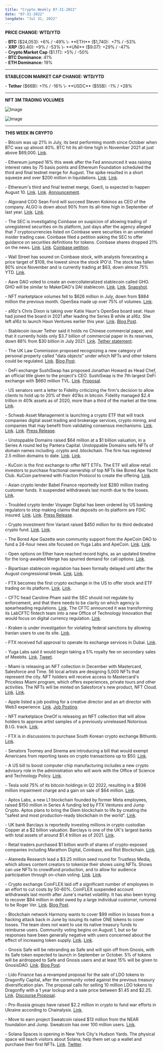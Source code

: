 ```yaml
---
title: "Crypto Weekly 07-31-2022"
date: "07-31-2022"
longdate: "Jul 31, 2022"
---
```


**PRICE CHANGE: WTD/YTD**

\- **BTC** ($24,053): +6% / -49%  
\- **ETH** ($1,740):  +7% / -53%  
\- **XRP** ($0.40): +9% / -53%  
\- **UNI** ($9.07): +29% / -47%  
\- **Crypto Market Cap** ($1.1T): +5% / -50%  
\- **BTC Dominance**: 41%  
\- **ETH Dominance:** 19% 



---

**STABLECOIN MARKET CAP CHANGE: WTD/YTD**

\- **Tether** ($66B): +1% / -16%  
\- **USDC** ($55B): -1% / +28%



---

**NFT 3M TRADING VOLUMES**

![Image](/images/07-31-2022-1.png)

![Image](/images/07-31-2022-2.png)

---

**THIS WEEK IN CRYPTO**

\- Bitcoin was up 21% in July, its best performing month since October when BTC was up almost 40%. BTC hit its all-time high in November 2021 at just above $69,000. [Link](https://decrypt.co/106261/bitcoin-rises-18-in-july-in-best-trading-month-since-last-year).  
  
\- Ethereum jumped 16% this week after the Fed announced it was raising interest rates by 75 basis points and Ethereum Foundation scheduled the third and final testnet merge for August. The spike resulted in a short squeeze and over $200 million in liquidations. [Link](https://decrypt.co/106135/202m-short-bitcoin-ethereum-positions-liquidated-bullish-move). [Link](https://www.coindesk.com/markets/2022/07/28/ether-dominates-futures-trading-as-shorts-see-200m-in-liquidations/).  
  
\- Ethereum's third and final testnet merge, Goerli, is expected to happen August 10. [Link](https://decrypt.co/106187/ethereum-final-testnet-merge-early-august). [Link](https://www.coindesk.com/tech/2022/07/27/ethereums-mainnet-shadow-fork-10-goes-live-ahead-of-september-merge/). [Announcement](https://blog.ethereum.org/2022/07/27/goerli-prater-merge-announcement/).   
  
\- Algorand COO Sean Ford will succeed Steven Kokinos as CEO of the company. ALGO is down about 90% from its all-time high in September of last year. [Link](https://www.theblock.co/post/159871/algorand-names-coo-w-sean-ford-as-new-interim-ceo). [Link](https://www.coindesk.com/business/2022/07/27/algorand-ceo-steven-kokinos-departs-interim-replacement-named/).  
  
\- The SEC is investigating Coinbase on suspicion of allowing trading of unregistered securities on its platform, just days after the agency alleged that 7 cryptocurrencies listed on Coinbase were securities in an unrelated insider trading case. Coinbase filed a petition asking the SEC to offer guidance on securities definitions for tokens. Coinbase shares dropped 21% on the news. [Link](https://www.bloomberg.com/news/articles/2022-07-26/coinbase-faces-sec-investigation-over-cryptocurrency-listings). [Link](https://www.bloomberg.com/news/articles/2022-07-26/coinbase-faces-sec-investigation-over-cryptocurrency-listings). [Coinbase petition](https://blog.coinbase.com/the-crypto-securities-market-is-waiting-to-be-unlocked-but-first-we-need-workable-rules-c0ba63eabab3).  
  
\- Wall Street has soured on Coinbase stock, with analysts forecasting a price target of $108, the lowest since the stock IPO'd. The stock has fallen 80% since November and is currently trading at $63, down almost 75% YTD. [Link](https://www.theblock.co/post/159927/wall-street-analysts-sour-on-coinbase-stock).  
  
\- Aave DAO voted to create an overcollateralized stablecoin called GHO. GHO will be similar to MakerDAO's DAI stablecoin. [Link](https://decrypt.co/106325/aave-dao-approves-creating-gho-stablecoin). [Link](https://www.theblock.co/post/160381/aave-dao-votes-to-approve-creation-of-gho-stablecoin). [Snapshot](https://snapshot.org/#/aave.eth/proposal/0xb17b3294dcb08316cb623c717add7f82df54948d558992f886be59d0958e9b24).  
  
\- NFT marketplace volumes fell to $626 million in July, down from $884 million the previous month. OpenSea made up over 75% of volumes. [Link](https://www.theblock.co/post/160378/nft-marketplace-volumes-fell-further-this-month).  
  
\- a16z's Chris Dixon is taking over Katie Haun's OpenSea board seat. Haun had joined the board in 2021 after leading the Series B while at a16z. She left a16z to launch Haun Ventures earlier this year. [Link](https://www.theblock.co/post/160368/dixon-takes-over-katie-hauns-board-seat-at-opensea). [Blog Post](https://opensea.io/blog/announcements/welcoming-chris-dixon-to-our-board-of-directors/).  
  
\- Stablecoin issuer Tether said it holds no Chinese commercial paper, and that it currently holds only $3.7 billion of commercial paper in its reserves, down 88% from $30 billion in July 2021. [Link](https://www.theblock.co/post/159815/tether-says-that-it-holds-no-chinese-commercial-paper). [Tether statement](https://tether.to/en/tether-combats-false-information-to-preserve-the-reputation-of-the-cryptocurrency-ecosystem/).  
  
\- The UK Law Commission proposed recognizing a new category of personal property called "data objects" under which NFTs and other tokens could be regulated. [Link](https://decrypt.co/106130/uk-commission-aims-to-clarify-crypto-property-law). [Blog Post](https://www.lawcom.gov.uk/law-commission-proposes-reforms-for-digital-assets-including-crypto-tokens-and-nfts/).  
  
\- DeFi exchange SushiSwap has proposed Jonathan Howard as Head Chef, an official title given to the project's CEO. SushiSwap is the 7th largest DeFi exchange with $660 million TVL. [Link](https://www.theblock.co/post/159818/sushiswap-team-nominate-a-new-potential-head-chef). [Proposal](https://forum.sushi.com/t/election-of-jonathan-howard-as-head-chef/10874/14).  
  
\- US senators sent a letter to Fidelity criticizing the firm's decision to allow clients to hold up to 20% of their 401ks in bitcoin. Fidelity managed $2.4 trillion in 401k assets as of 2020, more than a third of the market at the time. [Link](https://www.coindesk.com/policy/2022/07/28/dick-durbin-joins-us-senators-criticizing-fidelitys-plan-to-include-bitcoin-in-401k-plans/).  
  
\- Schwab Asset Management is launching a crypto ETF that will track companies digital asset trading and brokerage services, crypto mining, and companies that may benefit from validating consensus mechanisms. [Link](https://www.theblock.co/post/160262/schwab-set-to-launch-its-first-crypto-linked-etf). [Link](https://decrypt.co/106256/charles-schwab-crypto-etf-stock-exchange). [Link](https://www.coindesk.com/business/2022/07/29/schwab-asset-management-to-list-crypto-etf-on-new-york-stock-exchange/). [Press Release](https://www.businesswire.com/news/home/20220728006119/en/Schwab-Launches-Its-First-Crypto-related-ETF%E2%80%94the-Schwab-Crypto-Thematic-ETF).  
  
\- Unstoppable Domains raised $64 million at a $1 billion valuation, in a Series A round led by Pantera Capital. Unstoppable Domains sells NFTs of domain names including .crypto and .blockchain. The firm has registered 2.5 million domains to date. [Link](https://techcrunch.com/2022/07/27/web3-digital-identity-startup-unstoppable-domains-raises-funds-at-1-billion-valuation/). [Link](https://www.coindesk.com/business/2022/07/27/unstoppable-domains-hits-unicorn-status-with-65m-series-a/).  
  
\- KuCoin is the first exchange to offer NFT ETFs. The ETF will allow retail investors to purchase fractional ownership of top NFTs like Bored Ape Yacht Club. KuCoin partnered with Fracton Protocol to create the offering. [Link](https://www.coindesk.com/business/2022/07/29/kucoin-claims-bragging-rights-as-first-exchange-to-offer-nft-etfs/).  
  
\- Asian crypto lender Babel Finance reportedly lost $280 million trading customer funds. It suspended withdrawals last month due to the losses. [Link](https://www.theblock.co/post/160230/babel-finance-crypto-lost-280-million-proprietary-trading-restructuring).  
  
\- Troubled crypto lender Voyager Digital has been ordered by US banking regulators to stop making claims that deposits on its platform are FDIC insured. [Link](https://www.bloomberg.com/news/articles/2022-07-29/fdic-says-crypto-assets-aren-t-protected-after-voyager-confusion). [Link](https://www.coindesk.com/policy/2022/07/28/crypto-lender-voyager-ordered-by-us-regulators-to-stop-misleading-customers/). [Press Release](https://www.federalreserve.gov/newsevents/pressreleases/bcreg20220728a.htm).  
  
\- Crypto investment firm Variant raised $450 million for its third dedicated crypto fund. [Link](https://www.theblock.co/post/160041/variant-raises-450-million-for-two-new-venture-funds). [Link](https://www.coindesk.com/business/2022/07/28/crypto-fund-variant-commits-450m-to-backing-web3-defi-projects/).  
  
\- The Bored Ape Gazette won community support from the ApeCoin DAO to fund a 24-hour news site focused on Yuga Labs and ApeCoin. [Link](https://decrypt.co/106271/apecoin-dao-to-fund-bored-ape-news-site-for-150000). [Link](https://www.coindesk.com/business/2022/07/28/apecoin-proposal-to-fund-24-hour-bayc-news-site-wins-community-approval/).  
  
\- Open options on Ether have reached record highs, as an updated timeline for the long-awaited Merge has spurred demand for call options. [Link](https://www.coindesk.com/markets/2022/07/28/ether-open-options-reach-record-high-as-merge-optimism-drives-demand/).  
  
\- Bipartisan stablecoin regulation has been formally delayed until after the August congressional break. [Link](https://www.theblock.co/post/159946/fate-of-stable-coin-bill-in-doubt-as-house-financial-services-committee-misses-key-deadline). [Link](https://www.coindesk.com/policy/2022/07/27/stablecoin-bill-officially-delayed-past-august-committee-chairwoman-says/).  
  
\- FTX becomes the first crypto exchange in the US to offer stock and ETF trading on its platform. [Link](https://www.bloomberg.com/news/articles/2022-07-27/crypto-exchange-ftx-us-expands-stock-trading-plans-options-next). [Link](https://www.coindesk.com/business/2022/07/27/ftx-us-stock-trading-now-available-to-all-users/).  
  
\- CFTC head Caroline Pham said the SEC should not regulate by enforcement, and that there needs to be clarity on which agency is spearheading regulations. [Link](https://www.coindesk.com/policy/2022/07/27/i-dont-believe-in-any-kind-of-gotcha-regulation-cftc-commissioner-says-following-secs-insider-trading-case/). The CFTC announced it was transforming its LabCFTC fintech team into a new Office of Technology Innovation that would focus on digital currency regulation. [Link](https://www.coindesk.com/policy/2022/07/25/us-cftc-to-intensify-crypto-work-with-new-tech-innovation-office/).  
  
\- Kraken is under investigation for violating federal sanctions by allowing Iranian users to use its site. [Link](https://www.nytimes.com/2022/07/26/technology/kraken-crypto-iran.html).  
  
\- FTX received full approval to operate its exchange services in Dubai. [Link](https://www.theblock.co/post/160336/ftx-garners-green-light-to-operate-fully-in-dubai).  
  
\- Yuga Labs said it would begin taking a 5% royalty fee on secondary sales of Meebits. [Link](https://www.theblock.co/post/160247/yuga-labs-adjusts-meebits-royalty-terms-to-receive-5-cut-of-secondary-sales). [Tweet](https://twitter.com/MeebitsNFTs/status/1552776013201002501).  
  
\- Miami is releasing an NFT collection in December with Mastercard, Salesforce and Time. 56 local artists are designing 5,000 NFTs that represent the city. NFT holders will receive access to Mastercard's Priceless Miami program, which offers experiences, private tours and other activities. The NFTs will be minted on Salesforce's new product, NFT Cloud. [Link](https://www.theblock.co/post/160207/miami-partners-with-time-mastercard-salesforce-to-offer-nft-collection). [Link](https://decrypt.co/106201/city-of-miami-to-launch-5000-ethereum-nfts-with-time-mastercard-salesforce).  
  
\- Apple listed a job posting for a creative director and an art director with Web3 experience. [Link](https://www.coindesk.com/business/2022/07/28/apple-seeking-web3-savvy-content-marketing-directors/). [Job Posting](https://jobs.apple.com/en-us/details/200371605/associate-creative-director-content?team=MKTG).  
  
\- NFT marketplace OneOf is releasing an NFT collection that will allow holders to approve artist samples of a previously unreleased Notorious B.I.G. track. [Link](https://www.coindesk.com/business/2022/07/26/biggie-smalls-estate-goes-crypto-with-music-license-nfts/).  
  
\- FTX is in discussions to purchase South Korean crypto exchange Bithumb. [Link](https://www.coindesk.com/business/2022/07/26/ftx-in-discussions-to-buy-south-korean-crypto-exchange-bithumb-report/).  
  
\- Senators Toomey and Sinema are introducing a bill that would exempt Americans from reporting taxes on crypto transactions up to $50. [Link](https://www.coindesk.com/policy/2022/07/26/us-senators-push-bill-to-make-small-crypto-transactions-tax-free/).  
  
\- A US bill to boost computer chip manufacturing includes a new crypto advisory role in the administration who will work with the Office of Science and Technology Policy. [Link](https://www.coindesk.com/policy/2022/07/28/us-tech-bill-creates-white-house-blockchain-adviser-role/).  
  
\- Tesla sold 75% of its bitcoin holdings in Q2 2022, resulting in a $936 million impairment charge and a gain on sale of $64 million. [Link](https://www.coindesk.com/business/2022/07/25/tesla-recorded-64m-gain-on-bitcoin-sales-in-q2/).  
  
\- Aptos Labs, a new L1 blockchain founded by former Meta employees, raised $150 million in Series A funding led by FTX Ventures and Jump Crypto. Aptos plans to bring the Diem blockchain to life by creating the "safest and most production-ready blockchain in the world". [Link](https://www.coindesk.com/business/2022/07/25/aptos-labs-raises-150m-to-revive-diem-in-ftx-ventures-led-funding-round/).  
  
\- UK bank Barclays is reportedly investing millions in crypto custodian Copper at a $2 billion valuation. Barclays is one of the UK's largest banks with total assets of around $1.4 trillion as of 2021. [Link](https://news.sky.com/story/barclays-snaps-up-stake-in-2bn-cryptocurrency-firm-copper-12658295).  
  
\- Retail traders purchased $1 billion worth of shares of crypto-exposed companies including Marathon Digital, Coinbase, and Riot Blockchain. [Link](https://www.bloomberg.com/news/articles/2022-07-22/crypto-stocks-get-a-boost-by-retail-traders-who-drove-meme-craze).  
  
\- Alameda Research lead a $3.25 million seed round for Trustless Media, which allows content creators to tokenize their shows using NFTs. Shows can use NFTs to crowdfund production, and to allow for audience participation through on-chain voting. [Link](https://techcrunch.com/2022/07/27/ftx-ceo-leads-trustless-medias-seed-round-to-help-build-community-owned-web3-shows/). [Link](https://www.coindesk.com/business/2022/07/27/alameda-research-leads-325m-seed-round-for-nft-media-company-trustless/).  
  
\- Crypto exchange CoinFLEX laid off a significant number of employees in an effort to cut costs by 50-60%. CoinFLEX suspended account withdrawals last month after June's market volatility. It has also been trying to recover $84 million in debt owed by a large individual customer, rumored to be Roger Ver. [Link](https://www.theblock.co/post/160287/coinflex-says-it-has-laid-off-staffers-to-cut-costs-by-50-60). [Blog Post](https://coinflex.com/blog/coinflex-update-july-29-2022/).  
  
\- Blockchain network Harmony wants to cover $99 million in losses from a hacking attack back in June by issuing its native ONE tokens to cover losses. The team does not want to use its native treasury funds to reimburse users. Community voting begins on August 1, but so far responses have been generally negative with users concerned about the effect of increasing token supply. [Link](https://www.theblock.co/post/159864/harmony-proposes-minting-billions-of-one-tokens-to-pay-back-hack-victims). [Link](https://www.coindesk.com/tech/2022/07/27/harmony-proposes-issuing-one-tokens-to-reimburse-victims-of-100m-hack/).  
  
\- Gnosis Safe will be rebranding as Safe and will spin off from Gnosis, with its Safe token expected to launch in September or October. 5% of tokens will be airdropped to Safe and Gnosis users and at least 15% will be given to GnosisDAO. [Link](https://www.coindesk.com/markets/2022/07/26/investors-waiting-for-safe-token-can-buy-gnosis-tokens-for-now/). [Blog Post](https://safe.mirror.xyz/zMPp8uqZpxKgeXotSFv76bd2G8lJTmghH1FDWFm604c).  
  
\- Lido Finance has a revamped proposal for the sale of LDO tokens to Dragonfly Capital, after the community voted against the previous treasury diversification plan. The proposal calls for selling 10 million LDO tokens to Dragonfly with a 1 year lockup and a sale price between $1.45 and $2.25. [Link](https://www.theblock.co/post/159848/lido-proposes-new-terms-for-treasury-token-sale-to-dragonfly-capital). [Discourse Proposal](https://research.lido.fi/t/treasury-diversification-2-part-2/2657/5).  
  
\- Pro-Russia groups have raised $2.2 million in crypto to fund war efforts in Ukraine according to Chainalysis. [Link](https://blog.chainalysis.com/reports/pro-russian-crypto-donations-war-in-ukraine/).  
  
\- Move to earn project Sweatcoin raised $13 million from the NEAR foundation and Jump. Sweatcoin has over 100 million users. [Link](https://decrypt.co/106142/step-counter-app-sweatcoin-raises-13m-fund-leap-web3).  
  
\- Solana Spaces is opening in New York City's Hudson Yards. The physical space will teach visitors about Solana, help them set up a wallet and purchase their first NFTs. [Link](https://decrypt.co/106088/solana-spaces-irl-store-web3-embassy-new-york). [Twitter](https://twitter.com/solanaspaces/status/1548021445749379072).